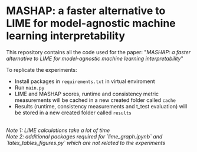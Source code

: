 # MASHAP: a faster alternative to LIME for model-agnostic machine learning interpretability

This repository contains all the code used for the paper: "*MASHAP: a faster alternative to LIME for model-agnostic machine learning interpretability*"

To replicate the experiments:
* Install packages in `requirements.txt` in virtual enviroment
* Run `main.py`
* LIME and MASHAP scores, runtime and consistency metric measurements will be cached in a new created folder called `cache`
* Results (runtime, consistency measurements and t_test evaluation) will be stored in a new created folder called `results`

<br>
<i>Note 1: LIME calculations take a lot of time</i> <br>
<i>Note 2: additional packages required for `lime_graph.ipynb` and `latex_tables_figures.py` which are not related to the experiments</i>
